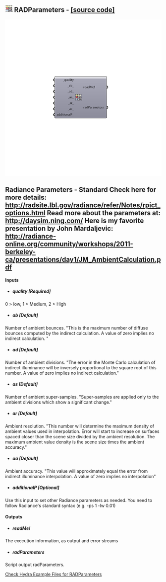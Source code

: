 ## ![](../../images/icons/RADParameters.png) RADParameters - [[source code]](https://github.com/ladybug-tools/honeybee-legacy/tree/master/src/Honeybee_RADParameters.py)

![](../../images/components/RADParameters.png)

Radiance Parameters - Standard
 Check here for more details: http://radsite.lbl.gov/radiance/refer/Notes/rpict_options.html
 Read more about the parameters at: http://daysim.ning.com/
 Here is my favorite presentation by John Mardaljevic: http://radiance-online.org/community/workshops/2011-berkeley-ca/presentations/day1/JM_AmbientCalculation.pdf
 -
 

#### Inputs
* ##### quality [Required]
0 > low, 1 > Medium, 2 > High
* ##### ab [Default]
Number of ambient bounces. "This is the maximum number of diffuse bounces computed by the indirect calculation. A value of zero implies no indirect calculation. "
* ##### ad [Default]
Number of ambient divisions. "The error in the Monte Carlo calculation of indirect illuminance will be inversely proportional to the square root of this number. A value of zero implies no indirect calculation."
* ##### as [Default]
Number of ambient super-samples. "Super-samples are applied only to the ambient divisions which show a significant change."
* ##### ar [Default]
Ambient resolution. "This number will determine the maximum density of ambient values used in interpolation. Error will start to increase on surfaces spaced closer than the scene size divided by the ambient resolution. The maximum ambient value density is the scene size times the ambient accuracy."
* ##### aa [Default]
Ambient accuracy. "This value will approximately equal the error from indirect illuminance interpolation. A value of zero implies no interpolation"
* ##### additionalP [Optional]
Use this input to set other Radiance parameters as needed. You need to follow Radiance's standard syntax (e.g. -ps 1 -lw 0.01)

#### Outputs
* ##### readMe!
The execution information, as output and error streams
* ##### radParameters
Script output radParameters.


[Check Hydra Example Files for RADParameters](https://hydrashare.github.io/hydra/index.html?keywords=Honeybee_RADParameters)